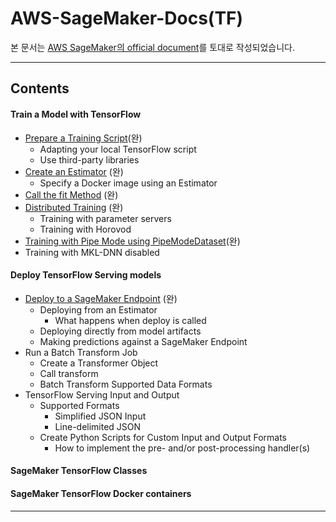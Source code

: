 # AWS-SageMaker-Docs(TF)


본 문서는 [AWS SageMaker의 official document](https://sagemaker.readthedocs.io/en/stable/frameworks/tensorflow/using_tf.html#train-a-model-with-tensorflow)를 토대로 작성되었습니다.

- - -

## Contents

#### Train a Model with TensorFlow
* [Prepare a Training Script](https://github.com/silverstar0727/AWS-SageMaker-Docs/blob/main/sagemaker/2020-12-26-SageMaker_01.md)(완)
  * Adapting your local TensorFlow script
  * Use third-party libraries
* [Create an Estimator](https://github.com/silverstar0727/AWS-SageMaker-Docs/blob/main/sagemaker/2020-12-27-SageMaker_02.md) (완)
  * Specify a Docker image using an Estimator
* [Call the fit Method](https://github.com/silverstar0727/AWS-SageMaker-Docs/blob/main/sagemaker/2020-12-28-SageMaker_03.md) (완)
* [Distributed Training](https://github.com/silverstar0727/AWS-SageMaker-Docs/blob/main/sagemaker/2020-12-29-SageMaker_04.md) (완)
  * Training with parameter servers
  * Training with Horovod
* [Training with Pipe Mode using PipeModeDataset](https://github.com/silverstar0727/AWS-SageMaker-Docs/blob/main/sagemaker/2020-12-30-SageMaker_05.md)(완)
* Training with MKL-DNN disabled

#### Deploy TensorFlow Serving models
* [Deploy to a SageMaker Endpoint](https://github.com/silverstar0727/AWS-SageMaker-Docs/blob/main/sagemaker/2020-12-31-SageMaker_07) (완)
  * Deploying from an Estimator
    * What happens when deploy is called
  * Deploying directly from model artifacts
  * Making predictions against a SageMaker Endpoint
* Run a Batch Transform Job
  * Create a Transformer Object
  * Call transform
  * Batch Transform Supported Data Formats
* TensorFlow Serving Input and Output
  * Supported Formats
    * Simplified JSON Input
    * Line-delimited JSON
  * Create Python Scripts for Custom Input and Output Formats
    * How to implement the pre- and/or post-processing handler(s)
    
#### SageMaker TensorFlow Classes

#### SageMaker TensorFlow Docker containers

- - -
